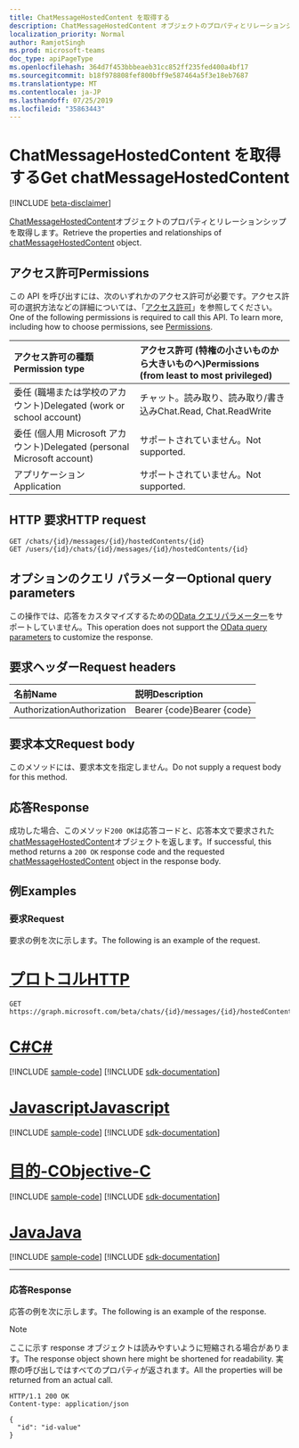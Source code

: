 ```yaml
---
title: ChatMessageHostedContent を取得する
description: ChatMessageHostedContent オブジェクトのプロパティとリレーションシップを取得します。
localization_priority: Normal
author: RamjotSingh
ms.prod: microsoft-teams
doc_type: apiPageType
ms.openlocfilehash: 364d7f453bbbeaeb31cc852ff235fed400a4bf17
ms.sourcegitcommit: b18f978808fef800bff9e587464a5f3e18eb7687
ms.translationtype: MT
ms.contentlocale: ja-JP
ms.lasthandoff: 07/25/2019
ms.locfileid: "35863443"
---
```

# <a name="get-chatmessagehostedcontent"></a><span data-ttu-id="5bdfc-103">ChatMessageHostedContent を取得する</span><span class="sxs-lookup"><span data-stu-id="5bdfc-103">Get chatMessageHostedContent</span></span>

[!INCLUDE [beta-disclaimer](../../includes/beta-disclaimer.md)]

<span data-ttu-id="5bdfc-104">[ChatMessageHostedContent](../resources/chatmessagehostedcontent.md)オブジェクトのプロパティとリレーションシップを取得します。</span><span class="sxs-lookup"><span data-stu-id="5bdfc-104">Retrieve the properties and relationships of [chatMessageHostedContent](../resources/chatmessagehostedcontent.md) object.</span></span>

## <a name="permissions"></a><span data-ttu-id="5bdfc-105">アクセス許可</span><span class="sxs-lookup"><span data-stu-id="5bdfc-105">Permissions</span></span>

<span data-ttu-id="5bdfc-p101">この API を呼び出すには、次のいずれかのアクセス許可が必要です。アクセス許可の選択方法などの詳細については、「[アクセス許可](/graph/permissions-reference)」を参照してください。</span><span class="sxs-lookup"><span data-stu-id="5bdfc-p101">One of the following permissions is required to call this API. To learn more, including how to choose permissions, see [Permissions](/graph/permissions-reference).</span></span>

| <span data-ttu-id="5bdfc-108">アクセス許可の種類</span><span class="sxs-lookup"><span data-stu-id="5bdfc-108">Permission type</span></span>                        | <span data-ttu-id="5bdfc-109">アクセス許可 (特権の小さいものから大きいものへ)</span><span class="sxs-lookup"><span data-stu-id="5bdfc-109">Permissions (from least to most privileged)</span></span> |
|:---------------------------------------|:--------------------------------------------|
| <span data-ttu-id="5bdfc-110">委任 (職場または学校のアカウント)</span><span class="sxs-lookup"><span data-stu-id="5bdfc-110">Delegated (work or school account)</span></span>     | <span data-ttu-id="5bdfc-111">チャット。読み取り、読み取り/書き込み</span><span class="sxs-lookup"><span data-stu-id="5bdfc-111">Chat.Read, Chat.ReadWrite</span></span> |
| <span data-ttu-id="5bdfc-112">委任 (個人用 Microsoft アカウント)</span><span class="sxs-lookup"><span data-stu-id="5bdfc-112">Delegated (personal Microsoft account)</span></span> | <span data-ttu-id="5bdfc-113">サポートされていません。</span><span class="sxs-lookup"><span data-stu-id="5bdfc-113">Not supported.</span></span> |
| <span data-ttu-id="5bdfc-114">アプリケーション</span><span class="sxs-lookup"><span data-stu-id="5bdfc-114">Application</span></span>                            | <span data-ttu-id="5bdfc-115">サポートされていません。</span><span class="sxs-lookup"><span data-stu-id="5bdfc-115">Not supported.</span></span> |

## <a name="http-request"></a><span data-ttu-id="5bdfc-116">HTTP 要求</span><span class="sxs-lookup"><span data-stu-id="5bdfc-116">HTTP request</span></span>

<!-- { "blockType": "ignored" } -->

```http
GET /chats/{id}/messages/{id}/hostedContents/{id}
GET /users/{id}/chats/{id}/messages/{id}/hostedContents/{id}
```

## <a name="optional-query-parameters"></a><span data-ttu-id="5bdfc-117">オプションのクエリ パラメーター</span><span class="sxs-lookup"><span data-stu-id="5bdfc-117">Optional query parameters</span></span>

<span data-ttu-id="5bdfc-118">この操作では、応答をカスタマイズするための[OData クエリパラメーター](/graph/query-parameters)をサポートしていません。</span><span class="sxs-lookup"><span data-stu-id="5bdfc-118">This operation does not support the [OData query parameters](/graph/query-parameters) to customize the response.</span></span>

## <a name="request-headers"></a><span data-ttu-id="5bdfc-119">要求ヘッダー</span><span class="sxs-lookup"><span data-stu-id="5bdfc-119">Request headers</span></span>

| <span data-ttu-id="5bdfc-120">名前</span><span class="sxs-lookup"><span data-stu-id="5bdfc-120">Name</span></span>      |<span data-ttu-id="5bdfc-121">説明</span><span class="sxs-lookup"><span data-stu-id="5bdfc-121">Description</span></span>|
|:----------|:----------|
| <span data-ttu-id="5bdfc-122">Authorization</span><span class="sxs-lookup"><span data-stu-id="5bdfc-122">Authorization</span></span> | <span data-ttu-id="5bdfc-123">Bearer {code}</span><span class="sxs-lookup"><span data-stu-id="5bdfc-123">Bearer {code}</span></span> |

## <a name="request-body"></a><span data-ttu-id="5bdfc-124">要求本文</span><span class="sxs-lookup"><span data-stu-id="5bdfc-124">Request body</span></span>

<span data-ttu-id="5bdfc-125">このメソッドには、要求本文を指定しません。</span><span class="sxs-lookup"><span data-stu-id="5bdfc-125">Do not supply a request body for this method.</span></span>

## <a name="response"></a><span data-ttu-id="5bdfc-126">応答</span><span class="sxs-lookup"><span data-stu-id="5bdfc-126">Response</span></span>

<span data-ttu-id="5bdfc-127">成功した場合、このメソッド`200 OK`は応答コードと、応答本文で要求された[chatMessageHostedContent](../resources/chatmessagehostedcontent.md)オブジェクトを返します。</span><span class="sxs-lookup"><span data-stu-id="5bdfc-127">If successful, this method returns a `200 OK` response code and the requested [chatMessageHostedContent](../resources/chatmessagehostedcontent.md) object in the response body.</span></span>

## <a name="examples"></a><span data-ttu-id="5bdfc-128">例</span><span class="sxs-lookup"><span data-stu-id="5bdfc-128">Examples</span></span>

### <a name="request"></a><span data-ttu-id="5bdfc-129">要求</span><span class="sxs-lookup"><span data-stu-id="5bdfc-129">Request</span></span>

<span data-ttu-id="5bdfc-130">要求の例を次に示します。</span><span class="sxs-lookup"><span data-stu-id="5bdfc-130">The following is an example of the request.</span></span>

# <a name="httptabhttp"></a>[<span data-ttu-id="5bdfc-131">プロトコル</span><span class="sxs-lookup"><span data-stu-id="5bdfc-131">HTTP</span></span>](#tab/http)
<!-- {
  "blockType": "request",
  "name": "get_chatmessagehostedcontent"
}-->

```http
GET https://graph.microsoft.com/beta/chats/{id}/messages/{id}/hostedContents/{id}
```
# <a name="ctabcsharp"></a>[<span data-ttu-id="5bdfc-132">C#</span><span class="sxs-lookup"><span data-stu-id="5bdfc-132">C#</span></span>](#tab/csharp)
[!INCLUDE [sample-code](../includes/snippets/csharp/get-chatmessagehostedcontent-csharp-snippets.md)]
[!INCLUDE [sdk-documentation](../includes/snippets/snippets-sdk-documentation-link.md)]

# <a name="javascripttabjavascript"></a>[<span data-ttu-id="5bdfc-133">Javascript</span><span class="sxs-lookup"><span data-stu-id="5bdfc-133">Javascript</span></span>](#tab/javascript)
[!INCLUDE [sample-code](../includes/snippets/javascript/get-chatmessagehostedcontent-javascript-snippets.md)]
[!INCLUDE [sdk-documentation](../includes/snippets/snippets-sdk-documentation-link.md)]

# <a name="objective-ctabobjc"></a>[<span data-ttu-id="5bdfc-134">目的-C</span><span class="sxs-lookup"><span data-stu-id="5bdfc-134">Objective-C</span></span>](#tab/objc)
[!INCLUDE [sample-code](../includes/snippets/objc/get-chatmessagehostedcontent-objc-snippets.md)]
[!INCLUDE [sdk-documentation](../includes/snippets/snippets-sdk-documentation-link.md)]

# <a name="javatabjava"></a>[<span data-ttu-id="5bdfc-135">Java</span><span class="sxs-lookup"><span data-stu-id="5bdfc-135">Java</span></span>](#tab/java)
[!INCLUDE [sample-code](../includes/snippets/java/get-chatmessagehostedcontent-java-snippets.md)]
[!INCLUDE [sdk-documentation](../includes/snippets/snippets-sdk-documentation-link.md)]

---


### <a name="response"></a><span data-ttu-id="5bdfc-136">応答</span><span class="sxs-lookup"><span data-stu-id="5bdfc-136">Response</span></span>

<span data-ttu-id="5bdfc-137">応答の例を次に示します。</span><span class="sxs-lookup"><span data-stu-id="5bdfc-137">The following is an example of the response.</span></span>

> [!NOTE]
> <span data-ttu-id="5bdfc-138">ここに示す response オブジェクトは読みやすいように短縮される場合があります。</span><span class="sxs-lookup"><span data-stu-id="5bdfc-138">The response object shown here might be shortened for readability.</span></span> <span data-ttu-id="5bdfc-139">実際の呼び出しではすべてのプロパティが返されます。</span><span class="sxs-lookup"><span data-stu-id="5bdfc-139">All the properties will be returned from an actual call.</span></span>

<!-- {
  "blockType": "response",
  "truncated": true,
  "@odata.type": "microsoft.graph.chatMessageHostedContent"
} -->

```http
HTTP/1.1 200 OK
Content-type: application/json

{
  "id": "id-value"
}
```

<!-- uuid: 16cd6b66-4b1a-43a1-adaf-3a886856ed98
2019-02-04 14:57:30 UTC -->
<!-- {
  "type": "#page.annotation",
  "description": "Get chatMessageHostedContent",
  "keywords": "",
  "section": "documentation",
  "tocPath": "",
  "suppressions": [
  ]
}-->
